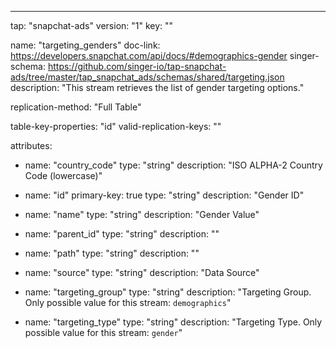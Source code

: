 ---
tap: "snapchat-ads"
version: "1"
key: ""

name: "targeting_genders"
doc-link: https://developers.snapchat.com/api/docs/#demographics-gender
singer-schema: https://github.com/singer-io/tap-snapchat-ads/tree/master/tap_snapchat_ads/schemas/shared/targeting.json
description: "This stream retrieves the list of gender targeting options."

replication-method: "Full Table"

table-key-properties: "id"
valid-replication-keys: ""

attributes:
  - name: "country_code"
    type: "string"
    description: "ISO ALPHA-2 Country Code (lowercase)"

  - name: "id"
    primary-key: true
    type: "string"
    description: "Gender ID"

  - name: "name"
    type: "string"
    description: "Gender Value"

  - name: "parent_id"
    type: "string"
    description: ""

  - name: "path"
    type: "string"
    description: ""

  - name: "source"
    type: "string"
    description: "Data Source"

  - name: "targeting_group"
    type: "string"
    description: "Targeting Group. Only possible value for this stream: `demographics`"

  - name: "targeting_type"
    type: "string"
    description: "Targeting Type. Only possible value for this stream: `gender`"


